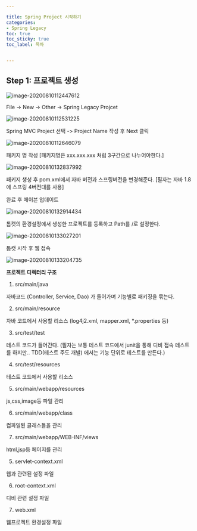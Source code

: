 ```yaml
---

title: Spring Project 시작하기
categories:
- Spring Legacy
toc: true
toc_sticky: true
toc_label: 목차


---
```


## Step 1:  프로젝트 생성

![image-20200810112447612](../../assets/images/2020-08-10-spring_project_1/image-20200810112447612.png)



File -> New -> Other -> Spring Legacy Projcet 



![image-20200810112531225](../../assets/images/2020-08-10-spring_project_1/image-20200810112531225.png)



Spring MVC Project 선택 -> Project Name 작성 후 Next 클릭



![image-20200810112646079](../../assets/images/2020-08-10-spring_project_1/image-20200810112646079.png)



패키지 명 작성 [패키지명은 xxx.xxx.xxx 처럼 3구간으로 나누어야한다.]

![image-20200810132837992](../../assets/images/2020-08-10-spring_project_1/image-20200810132837992.png)



패키지 생성 후 pom.xml에서 자바 버전과 스프링버전을 변경해준다. [필자는 자바 1.8에 스프링 4버전대를 사용]

완료 후 메이븐 업데이트



![image-20200810132914434](../../assets/images/2020-08-10-spring_project_1/image-20200810132914434.png)

톰캣의 환경설정에서 생성한 프로젝트를 등록하고 Path를 /로 설정한다.



![image-20200810133027201](../../assets/images/2020-08-10-spring_project_1/image-20200810133027201.png)

톰캣 시작 후 웹 접속



![image-20200810133204735](../../assets/images/2020-08-10-spring_project_1/image-20200810133204735.png)

**프로젝트 디렉터리 구조**

1) src/main/java 

 자바코드 (Controller, Service, Dao) 가 들어가며 기능별로 패키징을 묶는다. 

2) src/main/resource 

자바 코드에서 사용할 리소스 (log4j2.xml, mapper.xml, *.properties 등) 

3) src/test/test 

 테스트 코드가 들어간다. (필자는 보통 테스트 코드에서 junit을 통해 디비 접속 테스트를 하지만..  TDD(테스트 주도 개발) 에서는 기능 단위로 테스트를 만든다.)

4)  src/test/resources 

테스트 코드에서 사용할 리소스

5)  src/main/webapp/resources

js,css,image등 파일 관리

6) src/main/webapp/class

컴파일된 클래스들을 관리

7) src/main/webapp/WEB-INF/views

html,jsp등 페이지를 관리

5) servlet-context.xml  

웹과 관련된 설정 파일

6) root-context.xml 

디비 관련 설정 파일

7) web.xml 

 웹프로젝트 환경설정 파일

